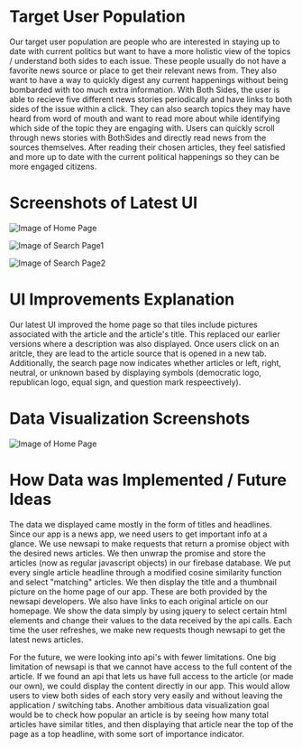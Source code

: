# Target User Population 

Our target user population are people who are interested in staying up to date with current politics but want to have a more holistic view of the topics / understand both sides to each issue. These people usually do not have a favorite news source or place to get their relevant news from. They also want to have a way to quickly digest any current happenings without being bombarded with too much extra information. With Both Sides, the user is able to recieve five different news stories periodically and have links to both sides of the issue within a click. They can also search topics they may have heard from word of mouth and want to read more about while identifying which side of the topic they are engaging with. Users can quickly scroll through news stories with BothSides and directly read news from the sources themselves. After reading their chosen articles, they feel satisfied and more up to date with the current political happenings so they can be more engaged citizens.  

# Screenshots of Latest UI
![Image of Home Page](https://github.com/CamdynR/Cogs121/blob/master/Screenshots/Screen%20Shot%202019-05-29%20at%201.04.37%20AM.png)


![Image of Search Page1](https://github.com/CamdynR/Cogs121/blob/master/Screenshots/Screen%20Shot%202019-05-29%20at%201.04.53%20AM.png)



![Image of Search Page2](https://github.com/CamdynR/Cogs121/blob/master/Screenshots/Screen%20Shot%202019-05-29%20at%201.05.06%20AM.png)


# UI Improvements Explanation 

Our latest UI improved the home page so that tiles include pictures associated with the article and the article's title. This replaced our earlier versions where a description was also displayed. Once users click on an aritcle, they are lead to the article source that is opened in a new tab. Additionally, the search page now indicates whether articles or left, right, neutral, or unknown based by displaying symbols (democratic logo, republican logo, equal sign, and question mark respeectively).

# Data Visualization Screenshots 

![Image of Home Page](https://github.com/CamdynR/Cogs121/blob/master/Screenshots/Screen%20Shot%202019-05-29%20at%201.04.37%20AM.png)


# How Data was Implemented / Future Ideas 

The data we displayed came mostly in the form of titles and headlines. Since our app is a news app, we need users to get important info at a glance. We use newsapi to make requests that return a promise object with the desired news articles. We then unwrap the promise and store the articles (now as regular javascript objects) in our firebase database. We put every single article headline through a modified cosine similarity function and select "matching" articles. We then display the title and a thumbnail picture on the home page of our app. These are both provided by the newsapi developers. We also have links to each original article on our homepage. We show the data simply by using jquery to select certain html elements and change their values to the data received by the api calls. Each time the user refreshes, we make new requests though newsapi to get the latest news articles. 

For the future, we were looking into api's with fewer limitations. One big limitation of newsapi is that we cannot have access to the full content of the article. If we found an api that lets us have full access to the article (or made our own), we could display the content directly in our app. This would allow users to view both sides of each story very easily and without leaving the application / switching tabs. Another ambitious data visualization goal would be to check how popular an article is by seeing how many total articles have similar titles, and then displaying that article near the top of the page as a top headline, with some sort of importance indicator.


